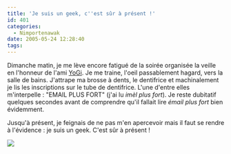 ```yaml
---
title: 'Je suis un geek, c''est sûr à présent !'
id: 401
categories:
  - Nimportenawak
date: 2005-05-24 12:28:40
tags:
---
```


Dimanche matin, je me lève encore fatigué de la soirée organisée la veille en l'honneur de l'ami [YoGi](http://www.darkmag.net/darkBlog/). Je me traine, l'oeil passablement hagard, vers la salle de bains. J'attrape ma brosse à dents, le dentifrice et machinalement je lis les inscriptions sur le tube de dentifrice. L'une d'entre elles m'interpelle&nbsp;: "EMAIL PLUS FORT" (j'ai lu _imèl plus fort_). Je reste dubitatif quelques secondes avant de comprendre qu'il fallait lire _émail plus fort_ bien évidemment.

Jusqu'à présent, je feignais de ne pas m'en apercevoir mais il faut se rendre à l'évidence&nbsp;: je suis un geek. C'est sûr à présent&nbsp;!

![](/images/email_plus_fort.jpg)